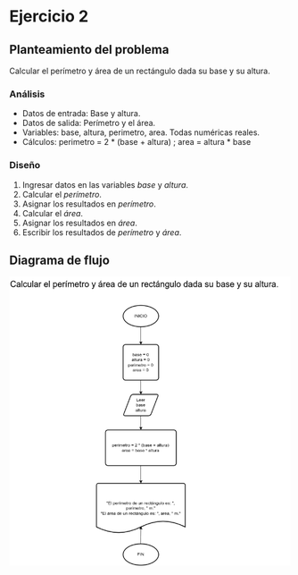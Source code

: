 # Ejercicio 2

## Planteamiento del problema

Calcular el perímetro y área de un rectángulo dada su base y su altura.

### Análisis

- Datos de entrada: Base y altura.
- Datos de salida: Perímetro y el área.
- Variables: base, altura, perimetro, area. Todas numéricas reales. 
- Cálculos: perimetro = 2 * (base + altura) ; area = altura * base

### Diseño

1. Ingresar datos en las variables *base* y *altura*.
2. Calcular el *perímetro*.
3. Asignar los resultados en *perímetro*.
4. Calcular el *área*.
5. Asignar los resultados en *área*.
6. Escribir los resultados de *perímetro* y *área*.

## Diagrama de flujo

![DFD del Ejercicio 2](./Ejercicio2DFD.png)  
